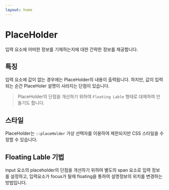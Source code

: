 ```yaml
---
layout: home
---
```


# PlaceHolder
입력 요소에 어떠한 정보를 기제하는지에 대한 간략한 정보를 제공합니다.

## 특징
입력 요소에 값이 없는 경우에는 PlaceHolder의 내용이 출력됩니다. 
하지만, 값이 입력되는 순간 PlaceHoler 설명이 사라지는 단점이 있습니다.
> PlaceHolder의 단점을 개선하기 위하여 `Floating Lable` 형태로 대체하여 만들기도 합니다.

## 스타일
PlaceHolder는 `::placeHolder` 가상 선택자를 이용하여 제한되지만 CSS 스타일을 수정할 수 있습니다.


## Floating Lable 기법
input 요소의 placeholder의 단점을 개선하기 위하여 별도의 span 요소로 입력 정보를 설정하고, 입력요소가 focus가 될때 floating을 통하여 
설명정보의 위치를 변경하는 방법입니다.



